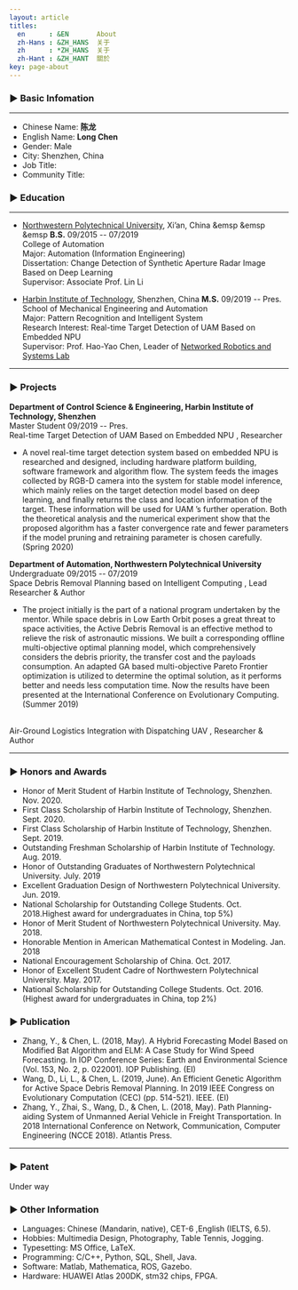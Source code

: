 ```yaml
---
layout: article
titles:
  en      : &EN       About
  zh-Hans : &ZH_HANS  关于
  zh      : *ZH_HANS  关于
  zh-Hant : &ZH_HANT  關於
key: page-about
---
```


<!-- # Welcome to MrChannon's Pages -->

### ▶ Basic Infomation
----------------------------------------
- Chinese Name: **陈龙**              
- English Name: **Long Chen**
- Gender: Male                   
- City: Shenzhen, China
- Job Title:
- Community Title:

### ▶ Education
----------------------------------------
- [Northwestern Polytechnical University](https://www.nwpu.edu.cn/), Xi’an, China  &emsp &emsp &emsp  **B.S.** 09/2015 -- 07/2019
<br> College of Automation
<br> Major: Automation (Information Engineering)
<br> Dissertation: Change Detection of Synthetic Aperture Radar Image Based on Deep Learning
<br> Supervisor: Associate Prof. Lin Li
<!--<br> GPA: 90.2/100 Ranking: 5/119-->

- [Harbin Institute of Technology](http://www.hitsz.edu.cn/index.html), Shenzhen, China   **M.S.** 09/2019 -- Pres.
<br> School of Mechanical Engineering and Automation
<br> Major: Pattern Recognition and Intelligent System
<br> Research Interest: Real-time Target Detection of UAM Based on Embedded NPU
<br> Supervisor: Prof. Hao-Yao Chen, Leader of [Networked Robotics and Systems Lab](http://nrs-lab.com/)

----------

### ▶ Projects

**Department of Control Science & Engineering, Harbin Institute of Technology, Shenzhen**
<br> Master Student  09/2019 -- Pres.
<br> Real-time Target Detection of UAM Based on Embedded NPU    ,        Researcher
- A novel real-time target detection system based on embedded NPU is researched and designed, including hardware platform building, software framework and algorithm flow. The system feeds the images collected by RGB-D camera into the system for stable model inference, which mainly relies on the target detection model based on deep learning, and finally returns the class and location information of the target. These information will be used for UAM ’s further operation. Both the theoretical analysis and the numerical experiment show that the proposed algorithm has a faster convergence rate and fewer parameters if the model pruning and retraining parameter is chosen carefully. (Spring 2020)

**Department of Automation, Northwestern Polytechnical University**
<br> Undergraduate   09/2015 -- 07/2019
<br> Space Debris Removal Planning based on Intelligent Computing ,         Lead Researcher & Author
- The project initially is the part of a national program undertaken by the mentor. While space debris in Low Earth Orbit poses a great threat to space activities, the Active Debris Removal is an effective method to relieve the risk of astronautic missions. We built a corresponding offline multi-objective optimal planning model, which comprehensively considers the debris
priority, the transfer cost and the payloads consumption. An adapted GA based multi-objective Pareto Frontier optimization is utilized to determine the optimal solution, as it performs better and needs less computation time. Now the results have been presented at the International Conference on Evolutionary Computing. (Summer 2019)

<br> Air-Ground Logistics Integration with Dispatching UAV  ,     Researcher & Author

<!-- - The research is a national college student research project guided by Quan Pan-Dean ofautomation school, Northwestern Polytechnical University, which is an innovative project for domestic delivery. We aim to schedule the UAV flight path under multi-constraint based on reality, which taking the minimal traveling cost and shortest delivery time, division of cold chain and ordinary logistics, aerial vehicle capacity, delivery and pickup requirement, the damage rate of cold chain goods, time window, and the like, into consideration. Then computer experiment is carried out by applying a commercial linear equation solver Gurobi. (Spring 2019) -->

----------

### ▶ Honors and Awards

- Honor of Merit Student of Harbin Institute of Technology, Shenzhen. Nov. 2020.
- First Class Scholarship of Harbin Institute of Technology, Shenzhen. Sept. 2020.
- First Class Scholarship of Harbin Institute of Technology, Shenzhen. Sept. 2019.
- Outstanding Freshman Scholarship of Harbin Institute of Technology. Aug. 2019.
- Honor of Outstanding Graduates of Northwestern Polytechnical University. July. 2019
- Excellent Graduation Design of Northwestern Polytechnical University. Jun. 2019.
- National Scholarship for Outstanding College Students. Oct. 2018.Highest award for undergraduates in China, top 5%)
- Honor of Merit Student of Northwestern Polytechnical University. May. 2018.
- Honorable Mention in American Mathematical Contest in Modeling. Jan. 2018
- National Encouragement Scholarship of China. Oct. 2017.
- Honor of Excellent Student Cadre of Northwestern Polytechnical University. May. 2017.
- National Scholarship for Outstanding College Students. Oct. 2016. (Highest award for undergraduates in China, top 2%)

### ▶ Publication

- Zhang, Y., & Chen, L. (2018, May). A Hybrid Forecasting Model Based on Modified
Bat Algorithm and ELM: A Case Study for Wind Speed Forecasting. In IOP Conference
Series: Earth and Environmental Science (Vol. 153, No. 2, p. 022001). IOP Publishing.
(EI)
- Wang, D., Li, L., & Chen, L. (2019, June). An Efficient Genetic Algorithm for Active
Space Debris Removal Planning. In 2019 IEEE Congress on Evolutionary Computation
(CEC) (pp. 514-521). IEEE. (EI)
- Zhang, Y., Zhai, S., Wang, D., & Chen, L. (2018, May). Path Planning-aiding System of
Unmanned Aerial Vehicle in Freight Transportation. In 2018 International Conference
on Network, Communication, Computer Engineering (NCCE 2018). Atlantis Press.

----------

### ▶ Patent
Under way 


### ▶ Other Information

- Languages: Chinese (Mandarin, native), CET-6 ,English (IELTS, 6.5). 
- Hobbies: Multimedia Design, Photography, Table Tennis, Jogging.
- Typesetting: MS Office, LaTeX.
- Programming: C/C++, Python, SQL, Shell, Java.
- Software: Matlab, Mathematica, ROS, Gazebo.
- Hardware: HUAWEI Atlas 200DK, stm32 chips, FPGA.
